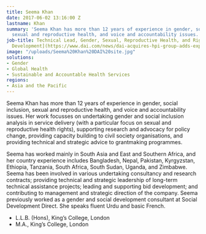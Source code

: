 ```yaml
---
title: Seema Khan
date: 2017-06-02 13:16:00 Z
lastname: Khan
summary: 'Seema Khan has more than 12 years of experience in gender, social inclusion,
  sexual and reproductive health, and voice and accountability issues. '
job-title: Technical Lead, Gender, Sexual, Reproductive Health, and Rights, [WISE
  Development](https://www.dai.com/news/dai-acquires-hpi-group-adds-expertise-in-global-health-womens-empowerment)
image: "/uploads/Seema%20Khan%20DAI%20site.jpg"
solutions:
- Gender
- Global Health
- Sustainable and Accountable Health Services
regions:
- Asia and the Pacific
---
```


Seema Khan has more than 12 years of experience in gender, social inclusion, sexual and reproductive health, and voice and accountability issues. Her work focusses on undertaking gender and social inclusion analysis in service delivery (with a particular focus on sexual and reproductive health rights), supporting research and advocacy for policy change, providing capacity building to civil society organisations, and providing technical and strategic advice to grantmaking programmes. 

Seema has worked mainly in South Asia and East and Southern Africa, and her country experience includes Bangladesh, Nepal, Pakistan, Kyrgyzstan, Ethiopia, Tanzania, South Africa, South Sudan, Uganda, and Zimbabwe. Seema has been involved in various undertaking consultancy and research contracts; providing technical and strategic leadership of long-term technical assistance projects; leading and supporting bid development; and contributing to management and strategic direction of the company. Seema previously worked as a gender and social development consultant at Social Development Direct. She speaks fluent Urdu and basic French. 

* L.L.B. (Hons), King’s College, London
* M.A., King’s College, London